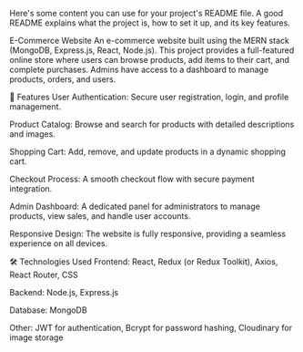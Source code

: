 Here's some content you can use for your project's README file. A good README explains what the project is, how to set it up, and its key features.

E-Commerce Website
An e-commerce website built using the MERN stack (MongoDB, Express.js, React, Node.js). This project provides a full-featured online store where users can browse products, add items to their cart, and complete purchases. Admins have access to a dashboard to manage products, orders, and users.

🚀 Features
User Authentication: Secure user registration, login, and profile management.

Product Catalog: Browse and search for products with detailed descriptions and images.

Shopping Cart: Add, remove, and update products in a dynamic shopping cart.

Checkout Process: A smooth checkout flow with secure payment integration.

Admin Dashboard: A dedicated panel for administrators to manage products, view sales, and handle user accounts.

Responsive Design: The website is fully responsive, providing a seamless experience on all devices.

🛠️ Technologies Used
Frontend: React, Redux (or Redux Toolkit), Axios, React Router, CSS

Backend: Node.js, Express.js

Database: MongoDB

Other: JWT for authentication, Bcrypt for password hashing, Cloudinary for image storage
